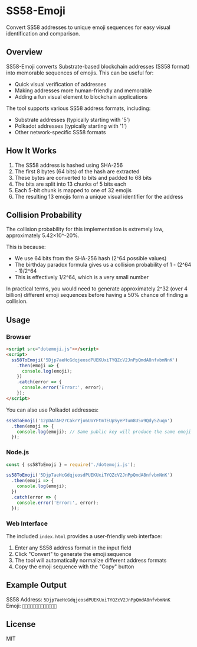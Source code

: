 # SS58-Emoji

Convert SS58 addresses to unique emoji sequences for easy visual identification and comparison.

## Overview

SS58-Emoji converts Substrate-based blockchain addresses (SS58 format) into memorable sequences of emojis. This can be useful for:

- Quick visual verification of addresses
- Making addresses more human-friendly and memorable
- Adding a fun visual element to blockchain applications

The tool supports various SS58 address formats, including:
- Substrate addresses (typically starting with '5')
- Polkadot addresses (typically starting with '1')
- Other network-specific SS58 formats

## How It Works

1. The SS58 address is hashed using SHA-256
2. The first 8 bytes (64 bits) of the hash are extracted
3. These bytes are converted to bits and padded to 68 bits
4. The bits are split into 13 chunks of 5 bits each
5. Each 5-bit chunk is mapped to one of 32 emojis
6. The resulting 13 emojis form a unique visual identifier for the address

## Collision Probability

The collision probability for this implementation is extremely low, approximately 5.42×10^-20%. 

This is because:
- We use 64 bits from the SHA-256 hash (2^64 possible values)
- The birthday paradox formula gives us a collision probability of 1 - (2^64 - 1)/2^64
- This is effectively 1/2^64, which is a very small number

In practical terms, you would need to generate approximately 2^32 (over 4 billion) different emoji sequences before having a 50% chance of finding a collision.

## Usage

### Browser

```html
<script src="dotemoji.js"></script>
<script>
  ss58ToEmoji('5Djp7aeHcGdqjeosdPUEKUxiTYQZcV2JnPpQmdA8nfvbmNnK')
    .then(emoji => {
      console.log(emoji);
    })
    .catch(error => {
      console.error('Error:', error);
    });
</script>
```

You can also use Polkadot addresses:

```javascript
ss58ToEmoji('12pDATAH2rCakrYjo6UoYFtmTEUpSyePTum8U5x9QdySZuqn')
  .then(emoji => {
    console.log(emoji); // Same public key will produce the same emoji sequence regardless of SS58 format
  });
```

### Node.js

```javascript
const { ss58ToEmoji } = require('./dotemoji.js');

ss58ToEmoji('5Djp7aeHcGdqjeosdPUEKUxiTYQZcV2JnPpQmdA8nfvbmNnK')
  .then(emoji => {
    console.log(emoji); 
  })
  .catch(error => {
    console.error('Error:', error);
  });
```

### Web Interface

The included `index.html` provides a user-friendly web interface:

1. Enter any SS58 address format in the input field
2. Click "Convert" to generate the emoji sequence
3. The tool will automatically normalize different address formats
4. Copy the emoji sequence with the "Copy" button

## Example Output

SS58 Address: `5Djp7aeHcGdqjeosdPUEKUxiTYQZcV2JnPpQmdA8nfvbmNnK`  
Emoji: `🤣🎃🥳🎃🤪🎯😇😺💫🌈🐵🐉🚀`

## License

MIT
